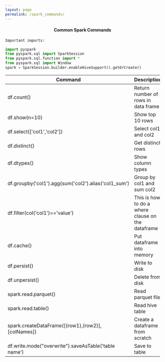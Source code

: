 ```yaml
---
layout: page
permalink: /spark_commands/
---
```


<center> <h4> Common Spark Commands</h4> </center>

```python
Important imports:

import pyspark
from pyspark.sql import SparkSession
from pyspark.sql.function import *
from pyspark.sql import Window
spark = SparkSession.builder.enableHiveSupport().getOrCreate()
```


| Command      | Description |
| ----------- | ----------- |
| df.count() | Return number of rows in data frame|
| df.show(n=10)| Show top 10 rows|
| df.select(['col1','col2'])| Select col1 and col2|
| df.distinct() | Get distinct rows|
| df.dtypes()| Show column types|
| df.groupby('col1').agg(sum('col2').alias('col1_sum')| Group by col1 and sum col2|
| df.filter(col('col1')=='value')| This is how to do a where clause on the dataframe|
| df.cache()| Put dataframe into memory|
| df.persist()| Write to disk|
| df.unpersist() | Delete from disk|
| spark.read.parquet()| Read parquet file|
| spark.read.table()| Read hive table|
| spark.createDataFrame([(row1),(row2)], [colNames])| Create a dataframe from scratch|
| df.write.mode("overwrite").saveAsTable('table name')| Save to table|



